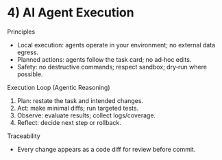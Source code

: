 # 4) AI Agent Execution

Principles
- Local execution: agents operate in your environment; no external data egress.
- Planned actions: agents follow the task card; no ad‑hoc edits.
- Safety: no destructive commands; respect sandbox; dry‑run where possible.

Execution Loop (Agentic Reasoning)
1. Plan: restate the task and intended changes.
2. Act: make minimal diffs; run targeted tests.
3. Observe: evaluate results; collect logs/coverage.
4. Reflect: decide next step or rollback.

Traceability
- Every change appears as a code diff for review before commit.

